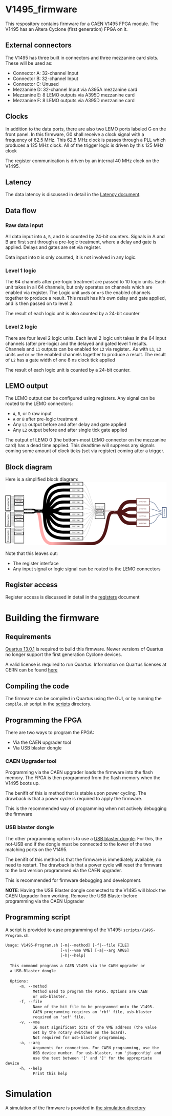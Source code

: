 # V1495_firmware

This respository contains firmware for a CAEN V1495 FPGA module.
The V1495 has an Altera Cyclone (first generation) FPGA on it.

## External connectors

The V1495 has three built in connectors and three mezzanine card slots.
These will be used as:
 - Connector A: 32-channel Input
 - Connector B: 32-channel Input
 - Connector C: Unused
 - Mezzanine D: 32-channel Input via A395A mezzanine card
 - Mezzanine E: 8 LEMO outputs via A395D mezzanine card
 - Mezzanine F: 8 LEMO outputs via A395D mezzanine card

## Clocks

In addition to the data ports, there are also two LEMO ports labeled G on the front panel.
In this firmware, G0 shall receive a clock signal with a frequency of 62.5 MHz.
This 62.5 MHz clock is passes through a PLL which produces a 125 MHz clock.
All of the trigger logic is driven by this 125 MHz clock

The register communication is driven by an internal 40 MHz clock on the V1495.

## Latency

The data latency is discussed in detail in the [Latency document](./Latency.md).

## Data flow

### Raw data input

All data input into `A`, `B`, and `D` is counted by 24-bit counters.
Signals in A and B are first sent through a pre-logic treatment, where a delay and gate is applied.
Delays and gates are set via register.

Data input into `D` is only counted, it is not involved in any logic.

### Level 1 logic

The 64 channels after pre-logic treatment are passed to 10 logic units.
Each unit takes in all 64 channels, but only operates on channels which are enabled via register.
The Logic unit `and`s or `or`s the enabled channels together to produce a result.
This result has it's own delay and gate applied, and is then passed on to level 2.

The result of each logic unit is also counted by a 24-bit counter

### Level 2 logic 

There are four level 2 logic units.
Each level 2 logic unit takes in the 64 input channels (after pre-logic) and the delayed and gated level 1 results.
Channels and `L1` outputs can be enabled for `L2` via register..
As with `L1`, `L2` units `and` or `or` the enabled channels together to produce a result.
The result of `L2` has a gate width of one 8 ns clock tick applied

The result of each logic unit is counted by a 24-bit counter.

## LEMO output

The LEMO output can be configured using registers.
Any signal can be routed to the LEMO connectors:
 - `A`, `B`, or `D` raw input
 - `A` or `B` after pre-logic treatment
 - Any `L1` output before and after delay and gate applied
 - Any `L2` output before and after single tick gate applied

The output of LEMO 0 (the bottom-most LEMO connector on the mezzanine card) has a dead time applied.
This deadtime will suppress any signals coming some amount of clock ticks (set via register) coming after a trigger.


## Block diagram

Here is a simplified block diagram:
![Firmware Block Diagram](./fig/FirmwareBlockDiagram.svg "Firmware block diagram")

Note that this leaves out:
 - The register interface
 - Any input signal or logic signal can be routed to the LEMO connectors

## Register access

Register access is discussed in detail in the [registers](Registers.md) document

# Building the firmware

## Requirements

[Quartus 13.0.1](https://www.intel.com/content/www/us/en/software-kit/711919/intel-quartus-ii-subscription-edition-design-software-version-13-0sp1-for-linux.html) is required to build this firmware.
Newer versions of Quartus no longer support the first generation Cyclone devices.

A valid license is required to run Quartus.
Information on Quartus licenses at CERN can be found [here](https://engineering-software.docs.cern.ch/eda/sw/intel_quartus_ii/)

## Compiling the code

The firmware can be compiled in Quartus using the GUI, or by running the `compile.sh` script in the [scripts](./scripts) directory.

## Programming the FPGA

There are two ways to program the FPGA:
 - Via the CAEN upgrader tool
 - Via USB blaster dongle

### CAEN Upgrader tool

Programming via the CAEN upgrader loads the firmware into the flash memory.
The FPGA is then programmed from the flash memory when the V1495 boots up.

The benifit of this is method that is stable upon power cycling.
The drawback is that a power cycle is required to apply the firmware.

This is the recommended way of programming when not actively debugging the firmware

### USB blaster dongle

The other programming option is to use a [USB blaster dongle](https://www.terasic.com.tw/cgi-bin/page/archive.pl?Language=English&No=46).
For this, the not-USB end if the dongle must be connected to the lower of the two matching ports on the V1495.

The benifit of this method is that the firmware is immediately available, no need to restart.
The drawback is that a power cycle will reset the firmware to the last version programmed via the CAEN upgrader.

This is recommended for firmware debugging and development.

**NOTE**: Having the USB Blaster dongle connected to the V1495 will block the CAEN Upgrader from working.
Remove the USB Blaster before programming via the CAEN Upgrader

## Programming script

A script is provided to ease programming of the V1495: `scripts/V1495-Program.sh`.

```
Usage: V1495-Program.sh [-m|--method] [-f|--file FILE]
                        [-v|--vme VME] [-a|--arg ARGS]
                        [-h|--help]

  This command programs a CAEN V1495 via the CAEN upgrader or
  a USB-Blaster dongle

  Options:
      -m, --method
            Method used to program the V1495. Options are CAEN
            or usb-blaster.
      -f, --file
            Name of the bit file to be programmed onto the V1495.
            CAEN programming requires an 'rbf' file, usb-blaster
            required an 'sof' file.
      -v, --vme
            16 most significant bits of the VME address (the value
            set by the rotary switches on the board).
            Not required for usb-blaster programming.
      -a, --arg
            Arguments for connection. For CAEN programming, use the
            USB device number. For usb-blaster, run 'jtagconfig' and
            use the text between '[' and ']' for the appropriate device
      -h, --help
            Print this help
```

# Simulation

A simulation of the firmware is provided in [the simulation directory](./simulation)
